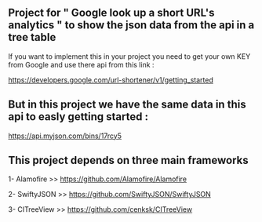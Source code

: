 Project for " Google look up a short URL's analytics " to show the json data from the api in a tree table
---
If you want to implement this in your project you need to get your own KEY from Google and use there api from this link :

https://developers.google.com/url-shortener/v1/getting_started



But in this project we have the same data in this api to easly getting started :
---
https://api.myjson.com/bins/17rcy5



This project depends on three main frameworks 
---
1- Alamofire >> https://github.com/Alamofire/Alamofire

2- SwiftyJSON >> https://github.com/SwiftyJSON/SwiftyJSON

3- CITreeView >> https://github.com/cenksk/CITreeView

